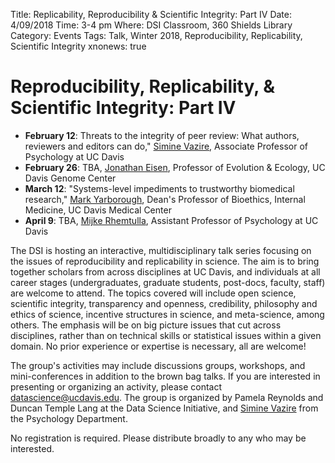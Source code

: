 Title: Replicability, Reproducibility & Scientific Integrity: Part IV
Date: 4/09/2018
Time: 3-4 pm
Where: DSI Classroom, 360 Shields Library
Category: Events
Tags: Talk, Winter 2018, Reproducibility, Replicability, Scientific Integrity
xnonews: true

# Reproducibility, Replicability, & Scientific Integrity: Part IV

* **February 12**: Threats to the integrity of peer review: What authors, reviewers and editors can do," [Simine Vazire](http://psychology.ucdavis.edu/people/svazire), Associate Professor of Psychology at UC Davis
* **February 26**: TBA, [Jonathan Eisen](http://biosci3.ucdavis.edu/Faculty/Profile/View/345), Professor of Evolution & Ecology, UC Davis Genome Center
* **March 12**: "Systems-level impediments to trustworthy biomedical research," [Mark Yarborough](http://www.ucdmc.ucdavis.edu/bioethics/ourteam/team_mark.html), Dean's Professor of Bioethics, Internal Medicine, UC Davis Medical Center
* **April 9**: TBA, [Mijke Rhemtulla](http://psychology.ucdavis.edu/people/mijke), Assistant Professor of Psychology at UC Davis

The DSI is hosting an interactive, multidisciplinary talk series focusing on the issues of reproducibility and replicability in science. The aim is to bring together scholars from across disciplines at UC Davis, and individuals at all career stages (undergraduates, graduate students, post-docs, faculty, staff) are welcome to attend. The topics covered will include open science, scientific integrity, transparency and openness, credibility, philosophy and ethics of science, incentive structures in science, and meta-science, among others. The emphasis will be on big picture issues that cut across disciplines, rather than on technical skills or statistical issues within a given domain.  No prior experience or expertise is necessary, all are welcome!

The group's activities may include discussions groups, workshops, and mini-conferences in addition to the brown bag talks.  If you are interested in presenting or organizing an activity, please contact [datascience@ucdavis.edu](mailto:datascience@ucdavis.edu). The group is organized by Pamela Reynolds and Duncan Temple Lang at the Data Science Initiative, and [Simine Vazire](http://psychology.ucdavis.edu/people/svazire) from the Psychology Department.

No registration is required. Please distribute broadly to any who may be interested.